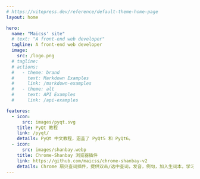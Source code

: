 ```yaml
---
# https://vitepress.dev/reference/default-theme-home-page
layout: home

hero:
  name: "Maicss' site"
  # text: "A front-end web developer"
  tagline: A front-end web developer
  image:
    src: /logo.png
  # tagline: 
  # actions:
  #   - theme: brand
  #     text: Markdown Examples
  #     link: /markdown-examples
  #   - theme: alt
  #     text: API Examples
  #     link: /api-examples

features:
  - icon:
      src: images/pyqt.svg
    title: PyQt 教程
    link: /pyqt/
    details: PyQt 中文教程，涵盖了 PyQt5 和 PyQt6。
  - icon: 
      src: images/shanbay.webp
    title: Chrome-Shanbay 浏览器插件
    link: https://github.com/maicss/chrome-shanbay-v2
    details: Chrome 扇贝查词插件，提供双击/选中查词，发音，例句，加入生词本，学习提醒等功能。
---
```


<style module>.VPHome img {border: 4px}</style>